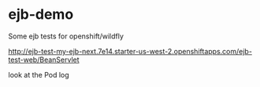 # ejb-demo
Some ejb tests for openshift/wildfly

http://ejb-test-my-ejb-next.7e14.starter-us-west-2.openshiftapps.com/ejb-test-web/BeanServlet

look at the Pod log
